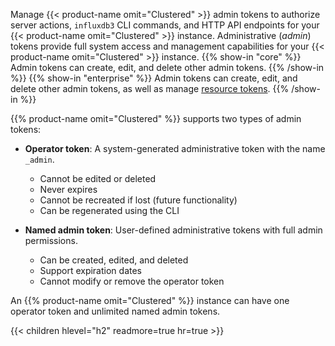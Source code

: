 <!--
-->
Manage {{< product-name omit="Clustered" >}} admin tokens to authorize server actions, `influxdb3` CLI commands, and HTTP API endpoints for your {{< product-name omit="Clustered" >}} instance.
Administrative (_admin_) tokens provide full system access and management capabilities for your {{< product-name omit="Clustered" >}} instance.
{{% show-in "core" %}}
Admin tokens can create, edit, and delete other admin tokens.
{{% /show-in %}}
{{% show-in "enterprise" %}}
Admin tokens can create, edit, and delete other admin tokens, as well as manage [resource tokens](/influxdb3/version/admin/tokens/resource/).
{{% /show-in %}}

{{% product-name omit="Clustered" %}} supports two types of admin tokens:

- **Operator token**: A system-generated administrative token with the name `_admin`.
  - Cannot be edited or deleted
  - Never expires
  - Cannot be recreated if lost (future functionality)
  - Can be regenerated using the CLI

- **Named admin token**: User-defined administrative tokens with full admin permissions.
  - Can be created, edited, and deleted
  - Support expiration dates
  - Cannot modify or remove the operator token

An {{% product-name omit="Clustered" %}} instance can have one operator token and unlimited named admin tokens.

{{< children hlevel="h2" readmore=true hr=true >}}
